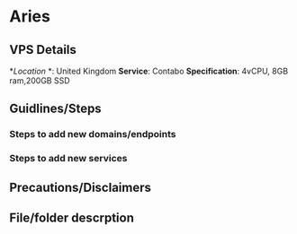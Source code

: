 # Aries

## VPS Details 

**Location* *: United Kingdom
**Service**: Contabo
**Specification**:  4vCPU, 8GB ram,200GB SSD

## Guidlines/Steps

### Steps to add new domains/endpoints
### Steps to add new services

## Precautions/Disclaimers

## File/folder descrption

